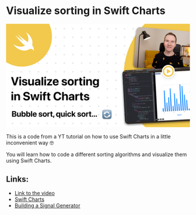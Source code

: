 # Visualize sorting in Swift Charts

[![Visualize sorting in Swift Charts](thumbnail2.png)](https://www.youtube.com/watch?v=UCSXF741iHI)

This is a code from a YT tutorial on how to use Swift Charts in a little inconvenient way 🤓 

You will learn how to code a different sorting algorithms and visualize them using Swift Charts.

## Links:
- [Link to the video](https://www.youtube.com/watch?v=UCSXF741iHI)
- [Swift Charts](https://developer.apple.com/documentation/charts)
- [Building a Signal Generator](https://developer.apple.com/documentation/avfaudio/audio_engine/building_a_signal_generator)